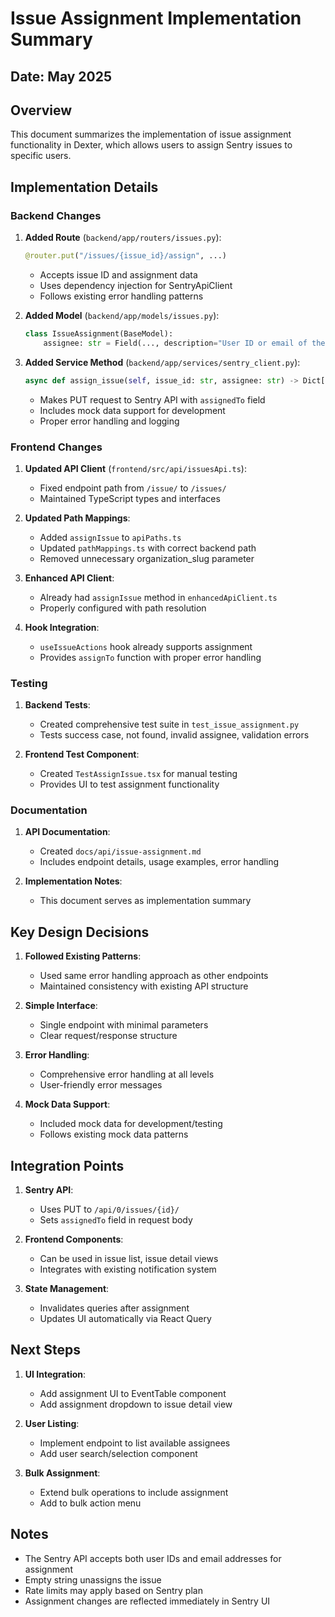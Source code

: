 # Issue Assignment Implementation Summary

## Date: May 2025

## Overview

This document summarizes the implementation of issue assignment functionality in Dexter, which allows users to assign Sentry issues to specific users.

## Implementation Details

### Backend Changes

1. **Added Route** (`backend/app/routers/issues.py`):
   ```python
   @router.put("/issues/{issue_id}/assign", ...)
   ```
   - Accepts issue ID and assignment data
   - Uses dependency injection for SentryApiClient
   - Follows existing error handling patterns

2. **Added Model** (`backend/app/models/issues.py`):
   ```python
   class IssueAssignment(BaseModel):
       assignee: str = Field(..., description="User ID or email of the assignee")
   ```

3. **Added Service Method** (`backend/app/services/sentry_client.py`):
   ```python
   async def assign_issue(self, issue_id: str, assignee: str) -> Dict[str, Any]:
   ```
   - Makes PUT request to Sentry API with `assignedTo` field
   - Includes mock data support for development
   - Proper error handling and logging

### Frontend Changes

1. **Updated API Client** (`frontend/src/api/issuesApi.ts`):
   - Fixed endpoint path from `/issue/` to `/issues/`
   - Maintained TypeScript types and interfaces

2. **Updated Path Mappings**:
   - Added `assignIssue` to `apiPaths.ts`
   - Updated `pathMappings.ts` with correct backend path
   - Removed unnecessary organization_slug parameter

3. **Enhanced API Client**:
   - Already had `assignIssue` method in `enhancedApiClient.ts`
   - Properly configured with path resolution

4. **Hook Integration**:
   - `useIssueActions` hook already supports assignment
   - Provides `assignTo` function with proper error handling

### Testing

1. **Backend Tests**:
   - Created comprehensive test suite in `test_issue_assignment.py`
   - Tests success case, not found, invalid assignee, validation errors

2. **Frontend Test Component**:
   - Created `TestAssignIssue.tsx` for manual testing
   - Provides UI to test assignment functionality

### Documentation

1. **API Documentation**:
   - Created `docs/api/issue-assignment.md`
   - Includes endpoint details, usage examples, error handling

2. **Implementation Notes**:
   - This document serves as implementation summary

## Key Design Decisions

1. **Followed Existing Patterns**:
   - Used same error handling approach as other endpoints
   - Maintained consistency with existing API structure

2. **Simple Interface**:
   - Single endpoint with minimal parameters
   - Clear request/response structure

3. **Error Handling**:
   - Comprehensive error handling at all levels
   - User-friendly error messages

4. **Mock Data Support**:
   - Included mock data for development/testing
   - Follows existing mock data patterns

## Integration Points

1. **Sentry API**:
   - Uses PUT to `/api/0/issues/{id}/`
   - Sets `assignedTo` field in request body

2. **Frontend Components**:
   - Can be used in issue list, issue detail views
   - Integrates with existing notification system

3. **State Management**:
   - Invalidates queries after assignment
   - Updates UI automatically via React Query

## Next Steps

1. **UI Integration**:
   - Add assignment UI to EventTable component
   - Add assignment dropdown to issue detail view

2. **User Listing**:
   - Implement endpoint to list available assignees
   - Add user search/selection component

3. **Bulk Assignment**:
   - Extend bulk operations to include assignment
   - Add to bulk action menu

## Notes

- The Sentry API accepts both user IDs and email addresses for assignment
- Empty string unassigns the issue
- Rate limits may apply based on Sentry plan
- Assignment changes are reflected immediately in Sentry UI
